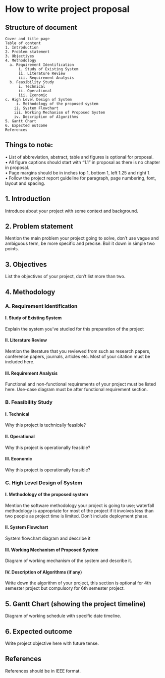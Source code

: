 # How to write project proposal

## Structure of document
```
Cover and title page
Table of content
1. Introduction
2. Problem statement
3. Objectives
4. Methodology
  a. Requirement Identification
      i. Study of Existing System
      ii. Literature Review
      iii. Requirement Analysis
  b. Feasibility Study
      i. Technical
      ii. Operational
      iii. Economic
c. High Level Design of System
     i. Methodology of the proposed system
    ii. System Flowchart
    iii. Working Mechanism of Proposed System
    iv. Description of Algorithms
5. Gantt Chart
6. Expected outcome
References
```
## Things to note:
•	List of abbreviation, abstract, table and figures is optional for proposal.     
•	All figure captions should start with “1.1” in proposal as there is no chapter in proposal.   
•	Page margins should be in inches top 1, bottom 1, left 1.25 and right 1.      
•	Follow the project report guideline for paragraph, page numbering, font, layout and spacing.  

## 1.	Introduction 
Introduce about your project with some context and background.
## 2.	Problem statement 
Mention the main problem your project going to solve, don’t use vague and ambiguous term, be more specific and precise.
Boil it down in simple two points.
## 3.	Objectives 
List the objectives of your project, don’t list more than two.
## 4.	Methodology
### A.	Requirement Identification 
#### I.	Study of Existing System 
Explain the system you’ve studied for this preparation of the project
#### II.	Literature Review 
Mention the literature that you reviewed from such as research papers, conference papers, journals, articles etc. Most of your citation must be included here. 
#### III.	Requirement Analysis 
Functional and non-functional requirements of your project must be listed here. Use-case diagram must be after functional requirement section.
### B.	Feasibility Study 
#### I.	Technical 
Why this project is technically feasible?
#### II.	Operational 
Why this project is operationally feasible?
#### III.	Economic 
Why this project is operationally feasible?
### C.	High Level Design of System 	
#### I.	Methodology of the proposed system
Mention the software methodology your project is going to use; waterfall methodology is appropriate for most of the project if it involves less than two people as project time is limited. Don’t include deployment phase.
#### II.	System Flowchart
System flowchart diagram and describe it
#### III.	Working Mechanism of Proposed System
Diagram of working mechanism of the system and describe it.
#### IV.	Description of Algorithms (if any)
Write down the algorithm of your project, this section is optional for 4th semester project but compulsory for 6th semester project.
## 5.	Gantt Chart (showing the project timeline) 
Diagram of working schedule with specific date timeline.
## 6.	Expected outcome
Write project objective here with future tense.
## References
References should be in IEEE format.  
